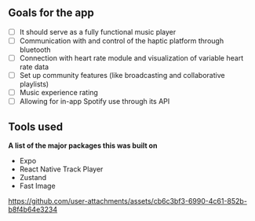 
## Goals for the app
- [ ]  It should serve as a fully functional music player
- [ ]  Communication with and control of the haptic platform through bluetooth
- [ ]  Connection with heart rate module and visualization of variable heart rate data
- [ ]  Set up community features (like broadcasting and collaborative playlists)
- [ ]  Music experience rating
- [ ]  Allowing for in-app Spotify use through its API

## Tools used
**A list of the major packages this was built on**
- Expo
- React Native Track Player
- Zustand
- Fast Image



https://github.com/user-attachments/assets/cb6c3bf3-6990-4c61-852b-b8f4b64e3234

